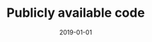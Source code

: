 ---
title: "Publicly available code"  # Add a page title.
#summary: "Hello!"  # Add a page description.
date: "2019-01-01"  # Add today's date.
type: "widget_page"  # Page type is a Widget Page
---